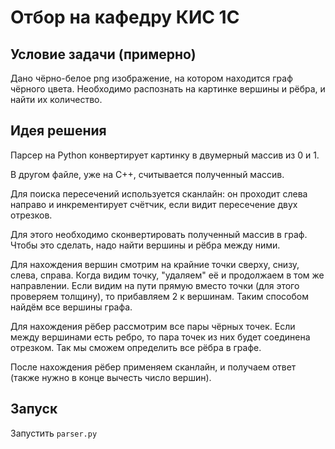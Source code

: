# Отбор на кафедру КИС 1С

## Условие задачи (примерно)

Дано чёрно-белое png изображение, на котором находится граф чёрного цвета. Необходимо распознать на картинке вершины и рёбра, и найти их количество.

## Идея решения

Парсер на Python конвертирует картинку в двумерный массив из 0 и 1.

В другом файле, уже на C++, считывается полученный массив.

Для поиска пересечений используется сканлайн: 
он проходит слева направо и инкрементирует счётчик, если видит пересечение двух отрезков.

Для этого необходимо сконвертировать полученный массив в граф.
Чтобы это сделать, надо найти вершины и рёбра между ними.

Для нахождения вершин смотрим на крайние точки сверху, снизу, слева, справа.
Когда видим точку, "удаляем" её и продолжаем в том же направлении.
Если видим на пути прямую вместо точки (для этого проверяем толщину), то прибавляем 2 к вершинам.
Таким способом найдём все вершины графа. 

Для нахождения рёбер рассмотрим все пары чёрных точек. 
Если между вершинами есть ребро, то пара точек из них будет соединена отрезком.
Так мы сможем определить все рёбра в графе.

После нахождения рёбер применяем сканлайн, и получаем ответ (также нужно в конце вычесть число вершин).

## Запуск

Запустить `parser.py`
